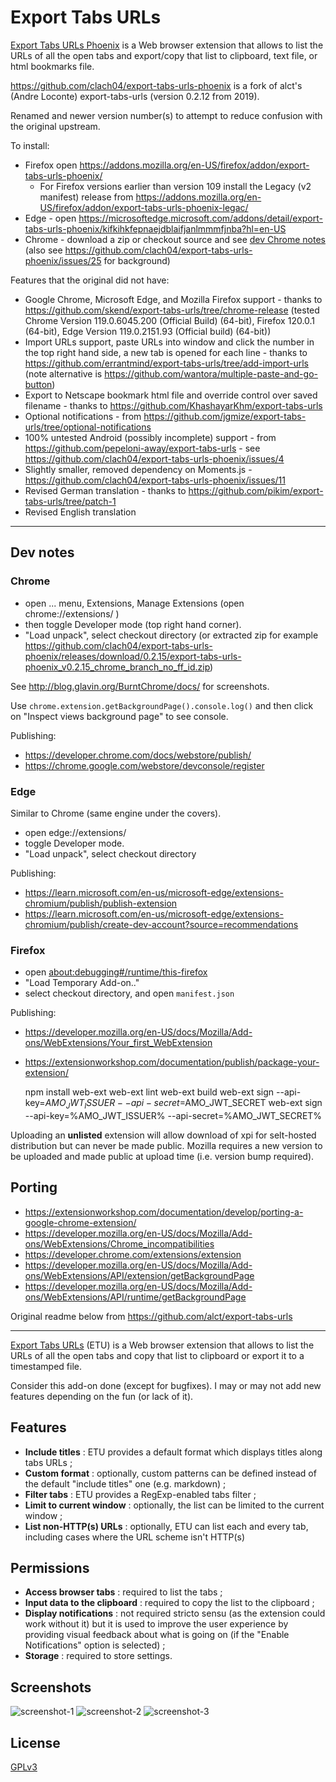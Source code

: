 # Export Tabs URLs

[Export Tabs URLs Phoenix](https://addons.mozilla.org/firefox/addon/export-tabs-urls-phoenix/) is a Web browser extension that allows to list the URLs of all the open tabs and export/copy that list to clipboard, text file, or html bookmarks file.

https://github.com/clach04/export-tabs-urls-phoenix is a fork of alct's (Andre Loconte) export-tabs-urls (version 0.2.12 from 2019).

Renamed and newer version number(s) to attempt to reduce confusion with the original upstream.

To install:

  * Firefox open https://addons.mozilla.org/en-US/firefox/addon/export-tabs-urls-phoenix/
      * For Firefox versions earlier than version 109 install the Legacy (v2 manifest) release from https://addons.mozilla.org/en-US/firefox/addon/export-tabs-urls-phoenix-legac/
  * Edge - open https://microsoftedge.microsoft.com/addons/detail/export-tabs-urls-phoenix/kifkihkfepnaejdblaifjanlmmmfjnba?hl=en-US
  * Chrome - download a zip or checkout source and see [dev Chrome notes](#chrome) (also see https://github.com/clach04/export-tabs-urls-phoenix/issues/25 for background)

Features that the original did not have:

  * Google Chrome, Microsoft Edge, and Mozilla Firefox support - thanks to https://github.com/skend/export-tabs-urls/tree/chrome-release (tested Chrome Version 119.0.6045.200 (Official Build) (64-bit), Firefox 120.0.1 (64-bit), Edge Version 119.0.2151.93 (Official build) (64-bit))
  * Import URLs support, paste URLs into window and click the number in the top right hand side, a new tab is opened for each line - thanks to https://github.com/errantmind/export-tabs-urls/tree/add-import-urls (note alternative is https://github.com/wantora/multiple-paste-and-go-button)
  * Export to Netscape bookmark html file and override control over saved filename - thanks to https://github.com/KhashayarKhm/export-tabs-urls
  * Optional notifications - from https://github.com/jgmize/export-tabs-urls/tree/optional-notifications
  * 100% untested Android (possibly incomplete) support - from https://github.com/pepeloni-away/export-tabs-urls - see https://github.com/clach04/export-tabs-urls-phoenix/issues/4
  * Slightly smaller, removed dependency on Moments.js - https://github.com/clach04/export-tabs-urls-phoenix/issues/11
  * Revised German translation - thanks to https://github.com/pikim/export-tabs-urls/tree/patch-1
  * Revised English translation

----------------------------------------------------

## Dev notes

### Chrome

  * open ... menu, Extensions, Manage Extensions (open chrome://extensions/ )
  * then toggle Developer mode (top right hand corner).
  * "Load unpack", select checkout directory (or extracted zip for example https://github.com/clach04/export-tabs-urls-phoenix/releases/download/0.2.15/export-tabs-urls-phoenix_v0.2.15_chrome_branch_no_ff_id.zip)

See http://blog.glavin.org/BurntChrome/docs/ for screenshots.

Use `chrome.extension.getBackgroundPage().console.log()` and then click on "Inspect views background page" to see console.

Publishing:

  * https://developer.chrome.com/docs/webstore/publish/
  * https://chrome.google.com/webstore/devconsole/register

### Edge

Similar to Chrome (same engine under the covers).

  * open edge://extensions/
  * toggle Developer mode.
  * "Load unpack", select checkout directory

Publishing:

  * https://learn.microsoft.com/en-us/microsoft-edge/extensions-chromium/publish/publish-extension
  * https://learn.microsoft.com/en-us/microsoft-edge/extensions-chromium/publish/create-dev-account?source=recommendations

### Firefox

  * open <about:debugging#/runtime/this-firefox>
  * "Load Temporary Add-on.."
  * select checkout directory, and open `manifest.json`

Publishing:

  * https://developer.mozilla.org/en-US/docs/Mozilla/Add-ons/WebExtensions/Your_first_WebExtension
  * https://extensionworkshop.com/documentation/publish/package-your-extension/

    npm install  web-ext
    web-ext lint
    web-ext build
    web-ext sign --api-key=$AMO_JWT_ISSUER --api-secret=$AMO_JWT_SECRET
    web-ext sign --api-key=%AMO_JWT_ISSUER% --api-secret=%AMO_JWT_SECRET%

Uploading an **unlisted** extension will allow download of xpi for selt-hosted distribution but can never be made public.
Mozilla requires a new version to be uploaded and made public at upload time (i.e. version bump required).


## Porting

  * https://extensionworkshop.com/documentation/develop/porting-a-google-chrome-extension/
  * https://developer.mozilla.org/en-US/docs/Mozilla/Add-ons/WebExtensions/Chrome_incompatibilities
  * https://developer.chrome.com/extensions/extension
  * https://developer.mozilla.org/en-US/docs/Mozilla/Add-ons/WebExtensions/API/extension/getBackgroundPage
  * https://developer.mozilla.org/en-US/docs/Mozilla/Add-ons/WebExtensions/API/runtime/getBackgroundPage

Original readme below from https://github.com/alct/export-tabs-urls

----------------------------------------------------

[Export Tabs URLs](https://addons.mozilla.org/en-US/firefox/addon/export-tabs-urls-and-titles/) (ETU) is a Web browser extension that allows to list the URLs of all the open tabs and copy that list to clipboard or export it to a timestamped file.

Consider this add-on done (except for bugfixes). I may or may not add new features depending on the fun (or lack of it).

## Features

- **Include titles** : ETU provides a default format which displays titles along tabs URLs ;
- **Custom format** : optionally, custom patterns can be defined instead of the default "include titles" one (e.g. markdown) ;
- **Filter tabs** : ETU provides a RegExp-enabled tabs filter ;
- **Limit to current window** : optionally, the list can be limited to the current window ;
- **List non-HTTP(s) URLs** : optionally, ETU can list each and every tab, including cases where the URL scheme isn't HTTP(s)

## Permissions

- **Access browser tabs** : required to list the tabs ;
- **Input data to the clipboard** : required to copy the list to the clipboard ;
- **Display notifications** : not required stricto sensu (as the extension could work without it) but it is used to improve the user experience by providing visual feedback about what is going on (if the "Enable Notifications" option is selected) ;
- **Storage** : required to store settings.

## Screenshots

![screenshot-1](https://imgs.be/5cadf463-2668.png)
![screenshot-2](https://imgs.be/5cadf439-1411.png)
![screenshot-3](https://imgs.be/5cadf44d-1457.png)

## License

[GPLv3](LICENSE)
